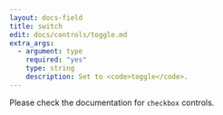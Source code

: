 ```yaml
---
layout: docs-field
title: switch
edit: docs/controls/toggle.md
extra_args:
  - argument: type
    required: "yes"
    type: string
    description: Set to <code>toggle</code>.
---
```


Please check the documentation for `checkbox` controls.
